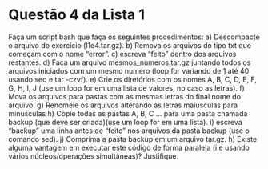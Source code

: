# Questão 4 da Lista 1

Faça um script bash que faça os seguintes procedimentos: a) Descompacte o arquivo do
exercício (l1e4.tar.gz). b) Remova os arquivos do tipo txt que começam com o nome “error”. c)
escreva “feito” dentro dos arquivos restantes. d) Faça um arquivo mesmos_numeros.tar.gz
juntando todos os arquivos iniciados com um mesmo numero (loop for variando de 1 até 40
usando seq e tar -czvf). e) Crie os diretórios com os nomes A, B, C, D, E, F, G, H, I, J (use um
loop for em uma lista de valores, no caso as letras). f) Mova os arquivos para pastas com as
mesmas letras do final nome do arquivo. g) Renomeie os arquivos alterando as letras maiúsculas
para minusculas h) Copie todas as pastas A, B, C ... para uma pasta chamada backup (que deve
ser criada)(use um loop for em uma lista). i) escreva “backup” uma linha antes de “feito” nos
arquivos da pasta backup (use o comando sed). j) Comprima a pasta backup em um arquivo
tar.gz. h) Existe alguma vantagem em executar este código de forma paralela (i.e usando vários
núcleos/operações simultâneas)? Justifique.
